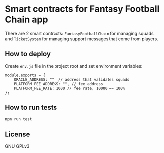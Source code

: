 # Smart contracts for Fantasy Football Chain app

There are 2 smart contracts: `FantasyFootballChain` for managing squads and `TicketSystem` for managing support messages that come from players.

How to deploy
-------------
Create `env.js` file in the project root and set environment variables:
```
module.exports = {
	ORACLE_ADDRESS: "", // address that validates squads
	PLATFORM_FEE_ADDRESS: "", // fee address
	PLATFORM_FEE_RATE: 1000 // fee rate, 10000 == 100%
};
```

How to run tests
----------------
```
npm run test
```

License
----
GNU GPLv3
